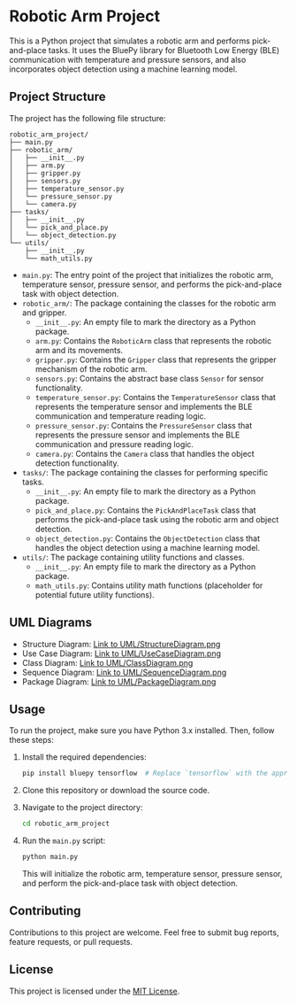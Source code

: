 # Robotic Arm Project

This is a Python project that simulates a robotic arm and performs pick-and-place tasks. It uses the BluePy library for Bluetooth Low Energy (BLE) communication with temperature and pressure sensors, and also incorporates object detection using a machine learning model.

## Project Structure

The project has the following file structure:

```
robotic_arm_project/
├── main.py
├── robotic_arm/
│   ├── __init__.py
│   ├── arm.py
│   ├── gripper.py
│   ├── sensors.py
│   ├── temperature_sensor.py
│   └── pressure_sensor.py
│   └── camera.py
├── tasks/
│   ├── __init__.py
│   └── pick_and_place.py
│   └── object_detection.py
└── utils/
    ├── __init__.py
    └── math_utils.py
```

- `main.py`: The entry point of the project that initializes the robotic arm, temperature sensor, pressure sensor, and performs the pick-and-place task with object detection.
- `robotic_arm/`: The package containing the classes for the robotic arm and gripper.
  - `__init__.py`: An empty file to mark the directory as a Python package.
  - `arm.py`: Contains the `RoboticArm` class that represents the robotic arm and its movements.
  - `gripper.py`: Contains the `Gripper` class that represents the gripper mechanism of the robotic arm.
  - `sensors.py`: Contains the abstract base class `Sensor` for sensor functionality.
  - `temperature_sensor.py`: Contains the `TemperatureSensor` class that represents the temperature sensor and implements the BLE communication and temperature reading logic.
  - `pressure_sensor.py`: Contains the `PressureSensor` class that represents the pressure sensor and implements the BLE communication and pressure reading logic.
  - `camera.py`: Contains the `Camera` class that handles the object detection functionality.
- `tasks/`: The package containing the classes for performing specific tasks.
  - `__init__.py`: An empty file to mark the directory as a Python package.
  - `pick_and_place.py`: Contains the `PickAndPlaceTask` class that performs the pick-and-place task using the robotic arm and object detection.
  - `object_detection.py`: Contains the `ObjectDetection` class that handles the object detection using a machine learning model.
- `utils/`: The package containing utility functions and classes.
  - `__init__.py`: An empty file to mark the directory as a Python package.
  - `math_utils.py`: Contains utility math functions (placeholder for potential future utility functions).


## UML Diagrams

- Structure Diagram: [Link to UML/StructureDiagram.png](UML/Robotic%20Arm%20Project.png)
- Use Case Diagram: [Link to UML/UseCaseDiagram.png](UML/UML/Use_Case_%20Robotic%20Arm.png)
- Class Diagram: [Link to UML/ClassDiagram.png](UML/Class_Diagram%20Robotic%20Arm.png)
- Sequence Diagram: [Link to UML/SequenceDiagram.png](UML/Sequence_Diagram%20Robotic%20Arm.png)
- Package Diagram: [Link to UML/PackageDiagram.png](UML/Package%20Diagram%20Robotic%20Arm.png)

## Usage

To run the project, make sure you have Python 3.x installed. Then, follow these steps:

1. Install the required dependencies:

   ```bash
   pip install bluepy tensorflow  # Replace `tensorflow` with the appropriate package for your object detection model
   ```

2. Clone this repository or download the source code.

3. Navigate to the project directory:

   ```bash
   cd robotic_arm_project
   ```

4. Run the `main.py` script:

   ```bash
   python main.py
   ```

   This will initialize the robotic arm, temperature sensor, pressure sensor, and perform the pick-and-place task with object detection.

## Contributing

Contributions to this project are welcome. Feel free to submit bug reports, feature requests, or pull requests.

## License

This project is licensed under the [MIT License](LICENSE).
